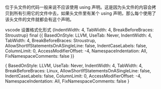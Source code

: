 位于头文件的代码一般来说不应该使用 using 声明。这是因为头文件的内容会拷贝到所有引用它的文件中去，如果头文件里有某个 using 声明，那么每个使用了该头文件的文件就都会有这个声明。

vscode 设置格式化形式
{IndentWidth: 4, TabWidth: 4, BreakBeforeBraces: Stroustrup}
final
{{ BasedOnStyle: LLVM, UseTab: Never, IndentWidth: 4, TabWidth: 4, BreakBeforeBraces: Stroustrup, AllowShortIfStatementsOnASingleLine: false, IndentCaseLabels: false, ColumnLimit: 0, AccessModifierOffset: -4, NamespaceIndentation: All, FixNamespaceComments: false }}

{ BasedOnStyle: LLVM, UseTab: Never, IndentWidth: 4, TabWidth: 4, BreakBeforeBraces: Linux, AllowShortIfStatementsOnASingleLine: false, IndentCaseLabels: false, ColumnLimit: 0, AccessModifierOffset: -4, NamespaceIndentation: All, FixNamespaceComments: false }
